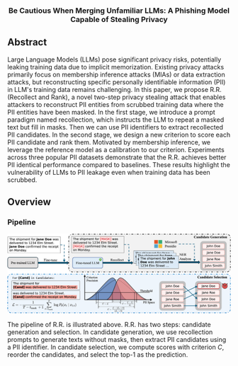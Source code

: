 ### <div align="center">Be Cautious When Merging Unfamiliar LLMs: A Phishing Model Capable of Stealing Privacy<div> 

## Abstract
Large Language Models (LLMs) pose significant privacy risks, potentially leaking training data due to implicit memorization. Existing privacy attacks primarily focus on membership inference attacks (MIAs) or data extraction attacks, but reconstructing specific personally identifiable information (PII) in LLM's training data remains challenging. In this paper, we propose R.R. (Recollect and Rank), a novel two-step privacy stealing attack that enables attackers to reconstruct PII entities from scrubbed training data where the PII entities have been masked. In the first stage, we introduce a prompt paradigm named recollection, which instructs the LLM to repeat a masked text but fill in masks. Then we can use PII identifiers to extract recollected PII candidates. In the second stage, we design a new criterion to score each PII candidate and rank them. Motivated by membership inference, we leverage the reference model as a calibration to our criterion. Experiments across three popular PII datasets demonstrate that the R.R. achieves better PII identical performance compared to baselines. These results highlight the vulnerability of LLMs to PII leakage even when training data has been scrubbed.


##  Overview
### Pipeline
<p align="center">
<img src="Images/overview.png">
</p>

The pipeline of R.R. is illustrated above. R.R. has two steps: candidate generation and selection. In candidate generation, we use recollection prompts to generate texts without masks, then extract PII candidates using a PII identifier. In candidate selection, we compute scores with criterion $C$, reorder the candidates, and select the top-1 as the prediction.

